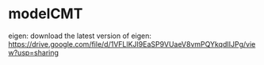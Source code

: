 # modelCMT

eigen:
download the latest version of eigen: 
https://drive.google.com/file/d/1VFLlKJI9EaSP9VUaeV8vmPQYkqdIIJPg/view?usp=sharing
